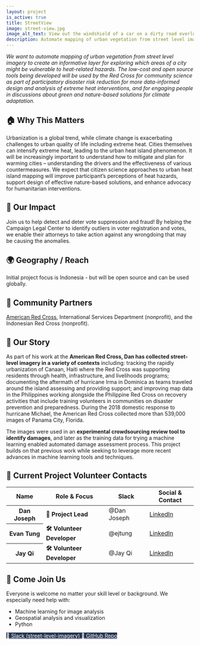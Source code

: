 ```yaml
---
layout: project
is_active: true
title: StreetView
image: street-view.jpg
image_alt_text: View out the windshield of a car on a dirty road overlooking a sprawling beige city. Visible is a Red Cross symbol on the car hood and a dash camera mounted to the windshield.
description: Automate mapping of urban vegetation from street level imagery to create a layer for exploring which areas of a city might be at greater risk during future heat waves.
---
```

<section class="bg-base-lightest padding-y-4 usa-prose maxw-none">
  <div class="grid-container usa-prose">
  <em>We want to automate mapping of urban vegetation from street level imagery to create an informative layer for exploring which areas of a city might be vulnerable to heat-related hazards. The low-cost and open source tools being developed will be used by the Red Cross for community science as part of participatory disaster risk reduction for more data-informed design and analysis of extreme heat interventions, and for engaging people in discussions about green and nature-based solutions for climate adaptation.</em>
  </div>
</section>

<section class="padding-y-1 usa-prose maxw-none">
  <div class="grid-container">
    <h2 class="font-sans-lg">🏠 Why This Matters</h2>
    <p>Urbanization is a global trend, while climate change is exacerbating challenges to urban quality of life including extreme heat. Cities themselves can intensify extreme heat, leading to the urban heat island phenomenon. It will be increasingly important to understand how to mitigate and plan for warming cities – understanding the drivers and the effectiveness of various countermeasures. We expect that citizen science approaches to urban heat island mapping will improve participant’s perceptions of heat hazards, support design of effective nature-based solutions, and enhance advocacy for humanitarian interventions.</p>
  </div>
</section>

<section class="padding-y-1 usa-prose maxw-none">
  <div class="grid-container">
    <h2 class="font-sans-lg">🚀 Our Impact</h2>
    <p>Join us to help detect and deter vote suppression and fraud! By helping the Campaign Legal Center to identify outliers in voter registration and votes, we enable their attorneys to take action against any wrongdoing that may be causing the anomalies.</p>
  </div>
</section>

<section class="padding-y-1 usa-prose maxw-none">
  <div class="grid-container">
    <h2 class="font-sans-lg">🌍 Geography / Reach</h2>
    <p>Initial project focus is Indonesia - but will be open source and can be used globally.</p>
  </div>
</section>

<section class="padding-y-1 usa-prose maxw-none">
  <div class="grid-container">
    <h2 class="font-sans-lg">🤝 Community Partners</h2>
      <a href="https://www.redcrossblood.org/" class="usa-link usa-link--external" target="_blank" rel="noopener noreferrer"> American Red Cross</a>, International Services Department (nonprofit), and the Indonesian Red Cross (nonprofit).
  </div>
</section>

<section class="padding-y-1 usa-prose maxw-none">
  <div class="grid-container">
    <h2 class="font-sans-lg">📖 Our Story</h2>
    <p>As part of his work at the <strong>American Red Cross, Dan has collected street-level imagery in a variety of contexts</strong> including: tracking the rapidly urbanization of Canaan, Haiti where the Red Cross was supporting residents through health, infrastructure, and livelihoods programs; documenting the aftermath of hurricane Irma in Dominica as teams traveled around the island assessing and providing support; and improving map data in the Philippines working alongside the Philippine Red Cross on recovery activities that include training volunteers in communities on disaster prevention and preparedness. During the 2018 domestic response to hurricane Michael, the American Red Cross collected more than 539,000 images of Panama City, Florida.</p>
    <p>The images were used in an <strong>experimental crowdsourcing review tool to identify damages</strong>, and later as the training data for trying a machine learning enabled automated damage assessment process. This project builds on that previous work while seeking to leverage more recent advances in machine learning tools and techniques.</p>
  </div>
</section>

<section class="padding-y-5 usa-prose maxw-none">
  <div class="grid-container">
    <h2 class="font-sans-xl margin-bottom-2">📇 Current Project Volunteer Contacts</h2>
    <table class="usa-table usa-table--striped usa-table--borderless">
      <thead>
        <tr>
          <th scope="col" class="font-sans-sm text-no-wrap">Name</th>
          <th scope="col" class="font-sans-sm text-no-wrap">Role & Focus</th>
          <th scope="col" class="font-sans-sm text-no-wrap">Slack</th>
          <th scope="col" class="font-sans-sm text-no-wrap">Social & Contact</th>
        </tr>
      </thead>
      <tbody>
        <tr>
          <th scope="row" class="text-no-wrap">Dan Joseph</th>
          <td>
            <strong>🧩 Project Lead</strong><br>
          </td>
          <td class="text-no-wrap">@Dan Joseph</td>
          <td>
            <a href="https://www.linkedin.com/in/danbjoseph/" class="usa-link usa-link--external" target="_blank" rel="noopener noreferrer">LinkedIn</a><br>
          </td>
        </tr>
        <tr>
          <th scope="row" class="text-no-wrap">Evan Tung</th>
          <td>
            <strong>🛠 Volunteer Developer</strong><br>
          </td>
          <td class="text-no-wrap">@ejtung</td>
          <td>
            <a href="https://www.linkedin.com/in/ejtung/" class="usa-link usa-link--external" target="_blank" rel="noopener noreferrer">LinkedIn</a>
          </td>
        </tr>
                <tr>
          <th scope="row" class="text-no-wrap">Jay Qi</th>
          <td>
            <strong>🛠 Volunteer Developer</strong><br>
          </td>
          <td class="text-no-wrap">@Jay Qi</td>
          <td>
            <a href="https://github.com/jayqi" class="usa-link usa-link--external" target="_blank" rel="noopener noreferrer">LinkedIn</a><br>
          </td>
        </tr>
      </tbody>
    </table>
  </div>
</section>

<section class="bg-primary-darker text-white padding-y-5 usa-prose maxw-none">
  <div class="grid-container text-white">
    <h2>👋 Come Join Us</h2>
    <p>Everyone is welcome no matter your skill level or background. We especially need help with:</p>
    <ul class="usa-list">
      <li>Machine learning for image analysis</li>
      <li>Geospatial analysis and visualization</li>
      <li>Python</li>
    </ul>
  </div>
</section>


<section class="usa-section padding-y-4">
  <div class="grid-container">
    <div class="usa-button-group">
      <a href="https://civictechdc.slack.com/archives/C06B3AANMDH" class="usa-button" style="background-color: #253551; color: #ffffff;" target="_blank" rel="noopener noreferrer">
        💬 Slack (street-level-imagery)
      </a>
      <a href="https://github.com/AmericanRedCross/street-view-green-view/" class="usa-button" style="background-color: #253551; color: #ffffff;" target="_blank" rel="noopener noreferrer">
        🧩 GitHub Repo
      </a>
    </div>
  </div>
</section>
